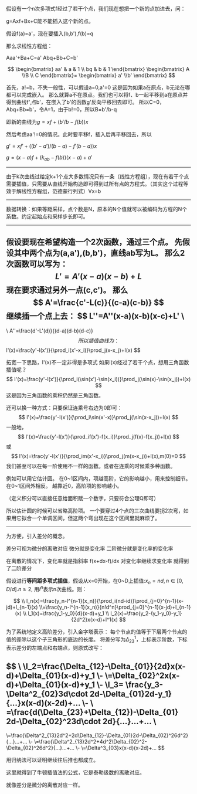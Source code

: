 假设有一个n次多项式f经过了若干个点，我们现在想把一个新的点加进去，问：

g=Axf+Bx+C能不能插入这个新的点。

假设f(a)=a'，现在要插入(b,b'),f(b)=q

那么求线性方程组：

Aaa'+Ba+C=a'
Abq+Bb+C=b'

$$
\begin{bmatrix}
    aa' & a & 1
    \\ bq & b & 1
\end{bmatrix}
\begin{bmatrix}
    A \\B \\ C
\end{bmatrix}=
\begin{bmatrix}
    a' \\b'
\end{bmatrix}
$$

首先，a!=b，不失一般性，可以假设a=0,a'=0
这是因为如果a在原点，b无论在哪都可以完成嵌入。
那么就算a不在原点。我们也可以将f、b一起平移到a在原点并得到曲线f',点b'，在嵌入了b'的函数g'反向平移回去即可。
所以C=0，Abq+Bb=b'，令A=1，由于b!=0，所以B=b'/b-q

即新的曲线为$g=xf+(b'/b-f(b))x$

然后考虑aa'!=0的情况。此时要平移f，插入后再平移回去，所以

$g'=xf'+((b'-a')/(b-a)-f'(b-a
))x$


$g=(x-a)f+(k_{ab}-f(b))(x-a)+a'$


---

由于k次曲线过给定k+1个点大多数情况只有一条（线性方程组），现在有若干个点需要插值，只需要从直线开始构造即可得到过所有点的方程式。（其实这个过程等效于解线性方程组，范德蒙行列式）Vx=b

---

数据转换：如果等距采样，点个数是N，原本的N个值就可以被编码为方程的N个系数。约定起始点和采样步长即可。


---
假设要现在希望构造一个2次函数，通过三个点。
先假设其中两个点为(a,a'),(b,b')，直线ab写为L。
那么2次函数可以写为：
$$
L'=A'(x-a)(x-b)+L
$$
现在要求通过另外一点(c,c')。
那么
$$
A'=\frac{c'-L(c)}{(c-a)(c-b)}
$$
继续插一个点上去：
$$
L''=A''(x-a)(x-b)(x-c)+L'
\\
-
\\
A''=\frac{d'-L'(d)}{(d-a)(d-b)(d-c)}
$$
所以插值曲线为：
$$
l'(x)=\frac{y'-l(x')}{\prod_i(x'-x_i)}\prod_j(x-x_j)+l(x)
$$

拓宽一下思路，l'(x)不一定非得是多项式
如果l(x)经过了若干个点，想用三角函数插值呢？
$$
l'(x)=\frac{y'-l(x')}{\prod_i(\sin(x')-\sin(x_i))}\prod_j(\sin(x)-\sin(x_j))+l(x)
$$
这是因为三角函数的乘积仍然是三角函数。

还可以换一种方式：只要保证连乘号右边为0即可：
$$
l'(x)=\frac{y'-l(x')}{\prod_i\sin(x'-x)}\prod_j(\sin(x-x_j))+l(x)
$$
一般地，
$$
l'(x)=\frac{y'-l(x')}{\prod_if(x')-f(x_i)}\prod_j(f(x)-f(x_j))+l(x)
$$
或
$$
l'(x)=\frac{y'-l(x')}{\prod_im(x'-x_i)}\prod_j(m(x-x_j))+l(x),m(0)=0
$$
我们甚至可以在每一阶使用不一样的函数。或者在连乘的时候乘多种函数。

例如可以用它估计圆。
在0~1区间内，项越高阶，它的影响越小，用来控制细节。
在0~1区间外相反。
越靠近0，高阶项的影响越小。

（定义积分可以直接任意给面积赋一个数字，只要符合公理Q即可）

所以估计圆的时候可以省略高阶项。
一个要穿过4个点的三次曲线要拐2次弯，如果用它拟合一个单调区间，但这两个弯出现在这个区间里就麻烦了。

---

为方便，引入差分的概念。

差分可视为微分的离散对应
微分就是变化率
二阶微分就是变化率的变化率

在离散的情况下，变化率就是指斜率
f(x+dx-f)/dx 
对变化率继续求变化率 就得到了二阶差分


假设进行**等间距多项式插值**，假设从x=0开始，在0~D上插值:$x_n=nd,n\in [0,D/d].n\geq 2$,
用$l^n$表示n次曲线。则：

$$
\\
l_n(x)=\frac{y_n-l^{n-1}(x_n)}{\prod_i(nd-id)}\prod_{j=0}^{n-1}(x-jd)+l_{n-1}(x)
\\=\frac{y_n-l^{n-1}(x_n)}{n!d^n}\prod_{j=0}^{n-1}(x-jd)+l_{n-1}(x)
\\ l_1(x)=\frac{y_1-y_0}{d}(x-d)+y_1
\\ l_2(x)=\frac{y_2-(y_1-y_0)-y_1}{2d^2}x(x-d)+l^1(x)
$$


为了系统地定义高阶差分，引入金字塔表示：
每个节点的值等于下层两个节点的值的差除以这个子三角形的底边的长度。
将差分写为$\Delta_{23}^1$，上标表示阶数，下标表示差分的左端点和右端点，则原式改写：

$$
\\ 
\\l_2=\frac{\Delta_{12}-\Delta_{01}}{2d}x(x-d)+\Delta_{01}(x-d)+y_1
\\-
\\=\Delta_{02}^2x(x-d)+\Delta_{01}(x-d)+y_1
\\-
\\l_3=
\frac{y_3-\Delta^2_{02}3d\cdot 2d-\Delta_{01}2d-y_1}{...}x(x-d)(x-2d)+...
\\-
\\
=\frac{d(\Delta_{23}+\Delta_{12})-\Delta_{01}
2d-\Delta_{02}^23d\cdot 2d}{...}...+...
\\
-
\\=\frac{\Delta^2_{13}2d^2+2d\Delta_{12}-\Delta_{01}2d-\Delta_{02}^26d^2}{...}...+...
\\-
\\=\frac{\Delta^2_{13}2d^2+4d^2\Delta_{02}^2-\Delta_{02}^26d^2}{...}...+...
\\-
\\=\Delta^3_{03}x(x-d)(x-2d)+...
$$

用归纳法可以证明继续往后推也都成立。

这里就得到了牛顿插值法的公式，它是泰勒级数的离散对应。

就像差分是微分的离散对应一样。
